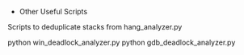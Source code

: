 

* Other Useful Scripts

Scripts to deduplicate stacks from hang_analyzer.py

python win_deadlock_analyzer.py
python gdb_deadlock_analyzer.py

